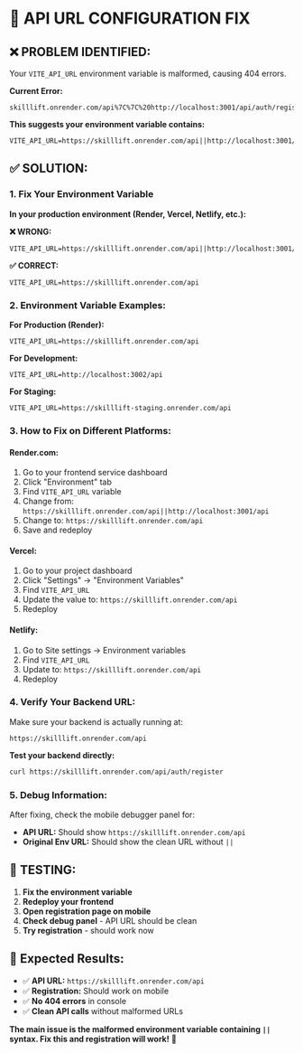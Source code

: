 # 🔧 API URL CONFIGURATION FIX

## ❌ **PROBLEM IDENTIFIED:**
Your `VITE_API_URL` environment variable is malformed, causing 404 errors.

**Current Error:**
```
skilllift.onrender.com/api%7C%7C%20http://localhost:3001/api/auth/register
```

**This suggests your environment variable contains:**
```
VITE_API_URL=https://skilllift.onrender.com/api||http://localhost:3001/api
```

## ✅ **SOLUTION:**

### **1. Fix Your Environment Variable**

**In your production environment (Render, Vercel, Netlify, etc.):**

**❌ WRONG:**
```
VITE_API_URL=https://skilllift.onrender.com/api||http://localhost:3001/api
```

**✅ CORRECT:**
```
VITE_API_URL=https://skilllift.onrender.com/api
```

### **2. Environment Variable Examples:**

**For Production (Render):**
```
VITE_API_URL=https://skilllift.onrender.com/api
```

**For Development:**
```
VITE_API_URL=http://localhost:3002/api
```

**For Staging:**
```
VITE_API_URL=https://skilllift-staging.onrender.com/api
```

### **3. How to Fix on Different Platforms:**

#### **Render.com:**
1. Go to your frontend service dashboard
2. Click "Environment" tab
3. Find `VITE_API_URL` variable
4. Change from: `https://skilllift.onrender.com/api||http://localhost:3001/api`
5. Change to: `https://skilllift.onrender.com/api`
6. Save and redeploy

#### **Vercel:**
1. Go to your project dashboard
2. Click "Settings" → "Environment Variables"
3. Find `VITE_API_URL`
4. Update the value to: `https://skilllift.onrender.com/api`
5. Redeploy

#### **Netlify:**
1. Go to Site settings → Environment variables
2. Find `VITE_API_URL`
3. Update to: `https://skilllift.onrender.com/api`
4. Redeploy

### **4. Verify Your Backend URL:**

Make sure your backend is actually running at:
```
https://skilllift.onrender.com/api
```

**Test your backend directly:**
```bash
curl https://skilllift.onrender.com/api/auth/register
```

### **5. Debug Information:**

After fixing, check the mobile debugger panel for:
- **API URL:** Should show `https://skilllift.onrender.com/api`
- **Original Env URL:** Should show the clean URL without `||`

## 🧪 **TESTING:**

1. **Fix the environment variable**
2. **Redeploy your frontend**
3. **Open registration page on mobile**
4. **Check debug panel** - API URL should be clean
5. **Try registration** - should work now

## 📱 **Expected Results:**

- ✅ **API URL:** `https://skilllift.onrender.com/api`
- ✅ **Registration:** Should work on mobile
- ✅ **No 404 errors** in console
- ✅ **Clean API calls** without malformed URLs

**The main issue is the malformed environment variable containing `||` syntax. Fix this and registration will work!** 🚀
